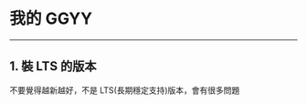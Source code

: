 <!--
 * @Author: Gusty a0985209465@gmail.com
 * @Date: 2024-10-09 16:44:00
 * @LastEditTime: 2024-10-12 23:18:25
 * @LastEditors: Gusty a0985209465@gmail.com
 * @FilePath: \GitHub\study-nodeJS\lecture\00_我的GGYY.md
 * @Description: 上課遇到需要對我來說要特別注意的點，紀錄一下
-->

# 我的 GGYY

---

## 1. 裝 LTS 的版本

不要覺得越新越好，不是 LTS(長期穩定支持)版本，會有很多問題
